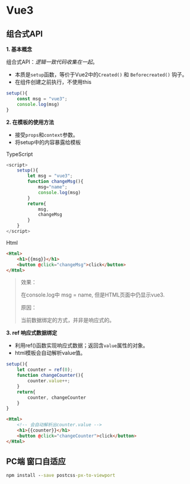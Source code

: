 # Vue3

## 组合式API

**1. 基本概念**

组合式API：*逻辑一致代码收集在一起*。

- 本质是`setup`函数，等价于Vue2中的`Created()` 和 `Beforecreated()` 钩子。
- 在组件创建之前执行，不使用this

```typescript
setup(){
    const msg = "vue3";
    console.log(msg)
}
```

**2. 在模板的使用方法**

- 接受`props`和`context`参数。
- 将setup中的内容暴露给模板

TypeScript

```js
<script>
    setup(){
        let msg = "vue3";
        function changeMsg(){
            msg="name";
            console.log(msg)
        }
        return{
            msg,
            changeMsg
        }
    }
</script>
```

Html

```html
<Html>
    <h1>{{msg}}</h1>
    <button @click="changeMsg">click</button>
</Html>
```

> 效果：
>
> 在console.log中 msg = name, 但是HTML页面中仍显示vue3.
>
> 原因：
>
> 当前数据绑定的方式，并非是响应式的。

**3. ref 响应式数据绑定**

- 利用ref()函数实现响应式数据；返回含`value`属性的对象。
- html模板会自动解析value值。

```typescript
setup(){
    let counter = ref(0);
    function changeCounter(){
        counter.value++;
    }
    return{
        counter, changeCounter
    }
}
```

```html
<Html>
    <!-- 会自动解析出counter.value -->
    <h1>{{counter}}</h1>
    <button @click="changeCounter">click</button>
</Html>
```



## PC端 窗口自适应

```cmd
npm install --save postcss-px-to-viewport
```

